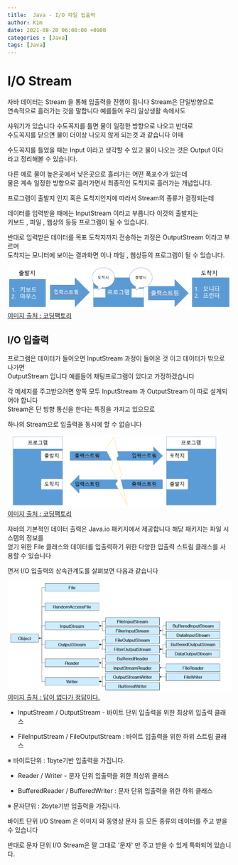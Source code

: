 ```yaml
---
title:  Java - I/O 파일 입출력
author: Kim
date: 2021-08-20 06:00:00 +0900
categories : [Java]
tags: [Java]
---
```


# I/O Stream

자바 데이터는 Stream 을 통해 입출력을 진행이 됩니다 Stream은 단일방향으로<br>
연속적으로 흘러가는 것을 말합니다 예를들어 우리 일상생활 속에서도<br>

샤워기가 있습니다 수도꼭지를 틀면 물이 일정한 방향으로 나오고 반대로<br>
수도꼭지를 닫으면 물이 더이상 나오지 않게 되는것 과 같습니다 이때 <br>

수도꼭지를 틀었을 때는 Input 이라고 생각할 수 있고 물이 나오는 것은 Output 이다<br>
라고 정리해볼 수 있습니다. <br>

다른 예로 물이 높은곳에서 낮은곳으로 흘러가는 어떤 폭포수가 있는데<br>
물은 계속 일정한 방향으로 흘러가면서 최종적인 도착지로 흘러가는 개념입니다.<br>

프로그램이 출발지 인지 혹은 도착지인지에 따라서 Stream의 종류가 결정되는데<br>

데이터를 입력받을 때에는 InputStream 이라고 부릅니다 이것의 출발지는<br>
키보드 , 파일 , 웹상의 등등 프로그램이 될 수 있습니다.<br>

반대로 입력받은 데이터를 목표 도착지까지 전송하는 과정은 OutputStream 이라고 부르며<br>
도착지는 모니터에 보이는 결과화면 이나 파일 , 웹상등의 프로그램이 될 수 있습니다.<br>

<img src ="/post/Java/io.png"><br>
<a href = "https://coding-factory.tistory.com/281?category=758267">이미지 출처 : 코딩팩토리</a><br>

## I/O 입출력

프로그램은 데이터가 들어오면 InputStream 과정이 들어온 것 이고 데이터가 밖으로 나가면<br>
OutputStream 입니다 예를들어 채팅프로그램이 있다고 가정하겠습니다<br>

각 메세지를 주고받으려면 양쪽 모두 InputStream 과 OutputStream 이 따로 설계되어야 합니다<br>
Stream은 단 방향 통신을 한다는 특징을 가지고 있으므로<br>

하나의 Stream으로 입출력을 동시에 할 수 없습니다<br>

<img src ="/post/Java/io2.png"><br>
<a href = "https://coding-factory.tistory.com/281?category=758267">이미지 출처 : 코딩팩토리</a><br>

자바의 기본적인 데이터 출력은 Java.io 패키지에서 제공합니다 해당 패키지는 파일 시스템의 정보를<br>
얻기 위한 File 클래스와 데이터를 입출력하기 위한 다양한 입출력 스트림 클래스를 사용할 수 있습니다<br>

먼저 I/O 입출력의 상속관계도를 살펴보면 다음과 같습니다<br>

<img src ="/post/Java/ioextends.png"><br>
<a href = "https://blog.itthis.kr/69">이미지 출처 : 답이 없다가 정답이다.</a><br>

- InputStream / OutputStream - 바이트 단위 입출력을 위한 최상위 입출력 클래스

- FileInputStream / FileOutputStream : 바이트 입출력을 위한 하위 스트림 클래스

※ 바이트단위 : 1byte기반 입출력을 가집니다.<br>


- Reader / Writer - 문자 단위 입출력을 위한 최상위 클래스

- BufferedReader / BufferedWriter : 문자 단위 입출력을 위한 하위 클래스

※ 문자단위 : 2byte기반 입출력을 가집니다.<br>

바이트 단위 I/O Stream 은 이미지 와 동영상 문자 등 모든 종류의 데이터를 주고 받을 수 있습니다<br>

반대로 문자 단위 I/O Stream은 말 그대로 '문자' 만 주고 받을 수 있게 특화되어 있습니다.<br>







